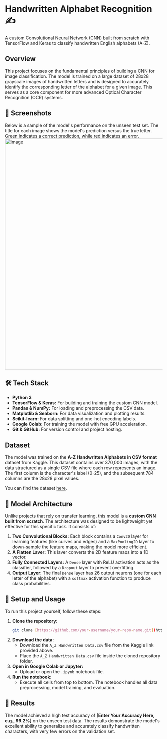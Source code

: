 # Handwritten Alphabet Recognition ✍️

A custom Convolutional Neural Network (CNN) built from scratch with TensorFlow and Keras to classify handwritten English alphabets (A-Z).

## Overview

This project focuses on the fundamental principles of building a CNN for image classification. The model is trained on a large dataset of 28x28 grayscale images of handwritten letters and is designed to accurately identify the corresponding letter of the alphabet for a given image. This serves as a core component for more advanced Optical Character Recognition (OCR) systems.

## 📸 Screenshots

Below is a sample of the model's performance on the unseen test set. The title for each image shows the model's prediction versus the true letter. Green indicates a correct prediction, while red indicates an error.
<img width="1207" height="742" alt="image" src="https://github.com/user-attachments/assets/c76c438a-b012-4bc7-8279-5726a6da12bc" />


## 🛠️ Tech Stack

* **Python 3**
* **TensorFlow & Keras:** For building and training the custom CNN model.
* **Pandas & NumPy:** For loading and preprocessing the CSV data.
* **Matplotlib & Seaborn:** For data visualization and plotting results.
* **Scikit-learn:** For data splitting and one-hot encoding labels.
* **Google Colab:** For training the model with free GPU acceleration.
* **Git & GitHub:** For version control and project hosting.

## Dataset

The model was trained on the **A-Z Handwritten Alphabets in CSV format** dataset from Kaggle. This dataset contains over 370,000 images, with the data structured as a single CSV file where each row represents an image. The first column is the character's label (0-25), and the subsequent 784 columns are the 28x28 pixel values.

You can find the dataset [here](https://www.kaggle.com/datasets/sachinpatel21/az-handwritten-alphabets-in-csv-format).

## 🧠 Model Architecture

Unlike projects that rely on transfer learning, this model is a **custom CNN built from scratch**. The architecture was designed to be lightweight yet effective for this specific task. It consists of:

1.  **Two Convolutional Blocks:** Each block contains a `Conv2D` layer for learning features (like curves and edges) and a `MaxPooling2D` layer to down-sample the feature maps, making the model more efficient.
2.  **A Flatten Layer:** This layer converts the 2D feature maps into a 1D vector.
3.  **Fully Connected Layers:** A `Dense` layer with ReLU activation acts as the classifier, followed by a `Dropout` layer to prevent overfitting.
4.  **Output Layer:** The final `Dense` layer has 26 output neurons (one for each letter of the alphabet) with a `softmax` activation function to produce class probabilities.

## 🚀 Setup and Usage

To run this project yourself, follow these steps:

1.  **Clone the repository:**
    ```bash
    git clone [https://github.com/your-username/your-repo-name.git](https://github.com/your-username/your-repo-name.git)
    ```
2.  **Download the data:**
    * Download the `A_Z Handwritten Data.csv` file from the Kaggle link provided above.
    * Place the `A_Z Handwritten Data.csv` file inside the cloned repository folder.
3.  **Open in Google Colab or Jupyter:**
    * Upload or open the `.ipynb` notebook file.
4.  **Run the notebook:**
    * Execute all cells from top to bottom. The notebook handles all data preprocessing, model training, and evaluation.

## 🎯 Results

The model achieved a high test accuracy of **[Enter Your Accuracy Here, e.g., 99.2%]** on the unseen test data. The results demonstrate the model's excellent ability to generalize and accurately classify handwritten characters, with very few errors on the validation set.
